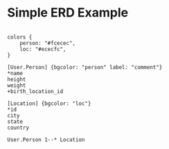 # Simple ERD Example

```erd {cmd=true stdin=true args=["-f", "svg"] output="html"}

colors {
    person: "#fcecec",
    loc: "#ececfc",
}

[User.Person] {bgcolor: "person" label: "comment"}
*name
height
weight
+birth_location_id

[Location] {bgcolor: "loc"}
*id
city
state
country

User.Person 1--* Location
```
